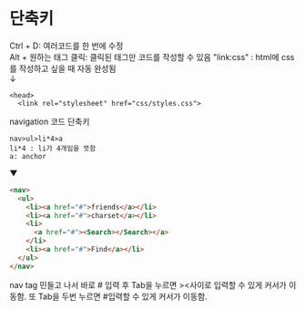 # 단축키

Ctrl + D: 여러코드를 한 번에 수정 <br>
Alt + 원하는 태그 클릭: 클릭된 태그만 코드를 작성할 수 있음
"link:css" : html에 css를 작성하고 싶을 때 자동 완성됨 <br>
↓

```
<head>
  <link rel="stylesheet" href="css/styles.css">
```

navigation 코드 단축키 <br>

```
nav>ul>li*4>a
li*4 : li가 4개임을 뜻함
a: anchor
```

▼

```html
<nav>
  <ul>
    <li><a href="#">friends</a></li>
    <li><a href="#">charset</a></li>
    <li>
      <a href="#"><Search></Search></a>
    </li>
    <li><a href="#">Find</a></li>
  </ul>
</nav>
```

nav tag 민들고 나서 바로 # 입력 후 Tab을 누르면 ><사이로 입력할 수 있게 커서가 이동함. 또 Tab을 두번 누르면 #입력할 수 있게 커서가 이동함.
